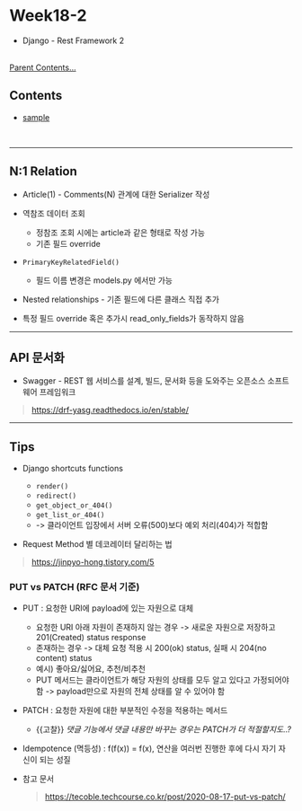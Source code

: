 # Week18-2

-   Django - Rest Framework 2


<link rel="stylesheet" href="../../assets/stylesheets/my_style.css">

<br>[Parent Contents...](../../README.md/#til-today-i-learned)


## Contents
- [sample](#sample)

<br>


-----


## N:1 Relation

- Article(1) - Comments(N) 관계에 대한 Serializer 작성

- 역참조 데이터 조회
  + 정참조 조회 시에는 article과 같은 형태로 작성 가능
  + 기존 필드 override

- `PrimaryKeyRelatedField()`
  + 필드 이름 변경은 models.py 에서만 가능

- Nested relationships - 기존 필드에 다른 클래스 직접 추가

- 특정 필드 override 혹은 추가시 read_only_fields가 동작하지 않음


-----


## API 문서화

- Swagger - REST 웹 서비스를 설계, 빌드, 문서화 등을 도와주는 오픈소스 소프트웨어 프레임워크
> https://drf-yasg.readthedocs.io/en/stable/


-----


## Tips

- Django shortcuts functions
  + `render()`
  + `redirect()`
  + `get_object_or_404()`
  + `get_list_or_404()`
  + -> 클라이언트 입장에서 서버 오류(500)보다 예외 처리(404)가 적합함

- Request Method 별 데코레이터 달리하는 법
> https://jinpyo-hong.tistory.com/5

### PUT vs PATCH (RFC 문서 기준)
- PUT : 요청한 URI에 payload에 있는 자원으로 <span>대체</span>
  + 요청한 URI 아래 자원이 존재하지 않는 경우 -> 새로운 자원으로 저장하고 201(Created) status response
  + 존재하는 경우 -> 대체 요청 적용 시 200(ok) status, 실패 시 204(no content) status
  + 예시) 좋아요/싫어요, 추천/비추천
  + PUT 메서드는 클라이언트가 해당 자원의 상태를 모두 알고 있다고 가정되어야 함 -> payload만으로 자원의 전체 상태를 알 수 있어야 함

- PATCH : 요청한 자원에 대한 <span>부분적인 수정</span>을 적용하는 메서드
  + {{고찰}} *댓글 기능에서 댓글 내용만 바꾸는 경우는 PATCH가 더 적절할지도..?*

- Idempotence (멱등성) : f(f(x)) = f(x), 연산을 여러번 진행한 후에 다시 자기 자신이 되는 성질

- 참고 문서
  > https://tecoble.techcourse.co.kr/post/2020-08-17-put-vs-patch/
  > 